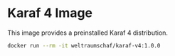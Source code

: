 # Karaf 4 Image

This image provides a preinstalled Karaf 4 distribution.

```bash
docker run --rm -it weltraumschaf/karaf-v4:1.0.0
```
